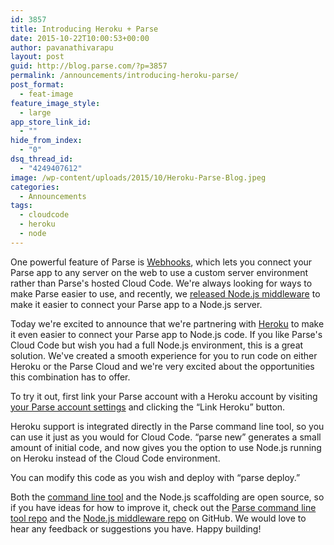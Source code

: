 ```yaml
---
id: 3857
title: Introducing Heroku + Parse
date: 2015-10-22T10:00:53+00:00
author: pavanathivarapu
layout: post
guid: http://blog.parse.com/?p=3857
permalink: /announcements/introducing-heroku-parse/
post_format:
  - feat-image
feature_image_style:
  - large
app_store_link_id:
  - ""
hide_from_index:
  - "0"
dsq_thread_id:
  - "4249407612"
image: /wp-content/uploads/2015/10/Heroku-Parse-Blog.jpeg
categories:
  - Announcements
tags:
  - cloudcode
  - heroku
  - node
---
```

One powerful feature of Parse is [Webhooks](http://blog.parse.com/announcements/introducing-cloud-code-webhooks/), which lets you connect your Parse app to any server on the web to use a custom server environment rather than Parse's hosted Cloud Code. We're always looking for ways to make Parse easier to use, and recently, we [released Node.js middleware](http://blog.parse.com/learn/using-node-js-with-parse/) to make it easier to connect your Parse app to a Node.js server.

Today we're excited to announce that we're partnering with [Heroku](https://www.heroku.com/) to make it even easier to connect your Parse app to Node.js code. If you like Parse's Cloud Code but wish you had a full Node.js environment, this is a great solution. We've created a smooth experience for you to run code on either Heroku or the Parse Cloud and we're very excited about the opportunities this combination has to offer.

To try it out, first link your Parse account with a Heroku account by visiting [your Parse account settings](https://parse.com/account/edit) and clicking the “Link Heroku” button.

Heroku support is integrated directly in the Parse command line tool, so you can use it just as you would for Cloud Code. “parse new” generates a small amount of initial code, and now gives you the option to use Node.js running on Heroku instead of the Cloud Code environment.

You can modify this code as you wish and deploy with “parse deploy.”

Both the [command line tool](https://parse.com/docs/cloudcode/guide#command-line-heroku) and the Node.js scaffolding are open source, so if you have ideas for how to improve it, check out the [Parse command line tool repo](https://github.com/ParsePlatform/parse-cli) and the [Node.js middleware repo](https://github.com/ParsePlatform/CloudCode-Express) on GitHub. We would love to hear any feedback or suggestions you have. Happy building!